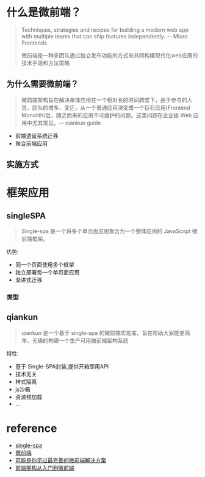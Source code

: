 
# 什么是微前端？
> Techniques, strategies and recipes for building a modern web app with multiple teams that can ship features independently. -- Micro Frontends
> 
> 微前端是一种多团队通过独立发布功能的方式来共同构建现代化web应用的技术手段和方法策略


## 为什么需要微前端？

> 微前端架构旨在解决单体应用在一个相对长的时间跨度下，由于参与的人员、团队的增多、变迁，从一个普通应用演变成一个巨石应用(Frontend Monolith)后，随之而来的应用不可维护的问题。这类问题在企业级 Web 应用中尤其常见。-- qiankun guide

- 前端遗留系统迁移
- 聚合前端应用
  
## 实施方式

# 框架应用

## singleSPA

> Single-spa 是一个将多个单页面应用聚合为一个整体应用的 JavaScript 微前端框架。

优势:
 - 同一个页面使用多个框架
 - 独立部署每一个单页面应用
 - 渐进式迁移


### 类型

## qiankun

> qiankun 是一个基于 single-spa 的微前端实现库，旨在帮助大家能更简单、无痛的构建一个生产可用微前端架构系统

特性:
 - 基于 Single-SPA封装,提供开箱即用API
 - 技术无关
 - 样式隔离
 - js沙箱
 - 资源预加载
 - ...
# reference
- [single-spa](https://github.com/single-spa/single-spa)
- [微前端](https://micro-frontends.org/)
- [可能是你见过最完善的微前端解决方案](https://zhuanlan.zhihu.com/p/78362028)
- [前端架构从入门到微前端](https://github.com/phodal/microfrontends)